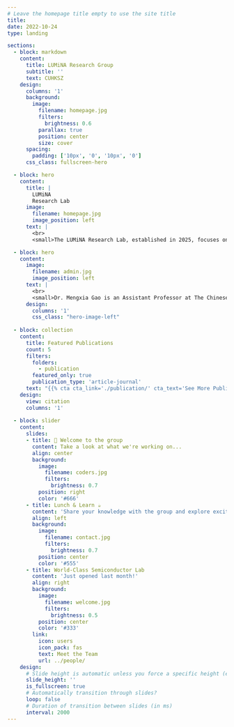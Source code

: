 ```yaml
---
# Leave the homepage title empty to use the site title
title:
date: 2022-10-24
type: landing

sections:
  - block: markdown
    content:
      title: LUMiNA Research Group
      subtitle: ''
      text: CUHKSZ
    design:
      columns: '1'
      background:
        image: 
          filename: homepage.jpg
          filters:
            brightness: 0.6
          parallax: true
          position: center
          size: cover
      spacing:
        padding: ['10px', '0', '10px', '0']
      css_class: fullscreen-hero

  - block: hero
    content:
      title: |
        LUMiNA
        Research Lab
      image:
        filename: homepage.jpg
        image_position: left
      text: |
        <br>
        <small>The LUMiNA Research Lab, established in 2025, focuses on advancing the understanding of mental disorders through the integration of machine learning, neuroimaging, and computational modeling. Our goal is to uncover the neural and behavioral mechanisms underlying psychopathology and to promote data-driven approaches in mental health research.</small>

  - block: hero
    content:
      image:
        filename: admin.jpg
        image_position: left
      text: |
        <br>
        <small>Dr. Mengxia Gao is an Assistant Professor at The Chinese University of Hong Kong, Shenzhen, with a joint appointment in the Division of Computational Social Science and Applied Psychology. Before joining CUHK Shenzhen, she worked as a Senior Research Fellow at Monash University.</small>
      design:
        columns: '1'
        css_class: "hero-image-left"
    
  - block: collection
    content:
      title: Featured Publications
      count: 5
      filters:
        folders:
          - publication
        featured_only: true
        publication_type: 'article-journal'
      text: "{{% cta cta_link='./publication/' cta_text='See More Publications →' %}}"
    design:
      view: citation
      columns: '1'
  
  - block: slider
    content:
      slides:
      - title: 👋 Welcome to the group
        content: Take a look at what we're working on...
        align: center
        background:
          image:
            filename: coders.jpg
            filters:
              brightness: 0.7
          position: right
          color: '#666'
      - title: Lunch & Learn ☕️
        content: 'Share your knowledge with the group and explore exciting new topics together!'
        align: left
        background:
          image:
            filename: contact.jpg
            filters:
              brightness: 0.7
          position: center
          color: '#555'
      - title: World-Class Semiconductor Lab
        content: 'Just opened last month!'
        align: right
        background:
          image:
            filename: welcome.jpg
            filters:
              brightness: 0.5
          position: center
          color: '#333'
        link:
          icon: users
          icon_pack: fas
          text: Meet the Team
          url: ../people/
    design:
      # Slide height is automatic unless you force a specific height (e.g. '400px')
      slide_height: ''
      is_fullscreen: true
      # Automatically transition through slides?
      loop: false
      # Duration of transition between slides (in ms)
      interval: 2000
---
```

